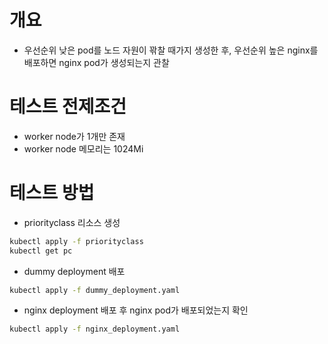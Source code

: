 # 개요
* 우선순위 낮은 pod를 노드 자원이 꽊찰 때가지 생성한 후, 우선순위 높은 nginx를 배포하면 nginx pod가 생성되는지 관찰

# 테스트 전제조건
* worker node가 1개만 존재
* worker node 메모리는 1024Mi

# 테스트 방법
* priorityclass 리소스 생성
```bash
kubectl apply -f priorityclass
kubectl get pc
```

* dummy deployment 배포
```bash
kubectl apply -f dummy_deployment.yaml
```

* nginx deployment 배포 후 nginx pod가 배포되었는지 확인
```bash
kubectl apply -f nginx_deployment.yaml
```
